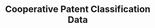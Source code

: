 ---
bigquery: https://console.cloud.google.com/bigquery?p=patents-public-data&d=cpc&page=dataset
citation: '“Cooperative Patent Classification” by the EPO and USPTO, for public use. '
contributors: EPO, USPTO
cost: None
description: Cooperative Patent Classification Data contains the scheme and definitions
  of the Cooperative Patent Classification system for classifying patent documents.
  The CPC is the result of a partnership between the EPO and the USPTO in their joint
  effort to develop a common, internationally compatible classification system for
  technical documents, in particular patent publications, which will be used by both
  offices in the patent granting process
documentation: https://www.cooperativepatentclassification.org/cpcSchemeAndDefinitions
last_edit: 04/09/2022, 14:27:52
location: https://www.cooperativepatentclassification.org/index
maintained_by: USPTO, EPO
schema_fields:
- limitingReferences
- informative_references
- ipc_concordant
- dateRevised
- application_references
- notAllocatable
- status
- glossary
- symbol
- residualReferences
- not_allocatable
- ipcConcordant
- applicationReferences
- titlePart
- informativeReferences
- children
- limiting_references
- additional_only
- sizeCache
- synonyms
- parents
- breakdownCode
- title_part
- definition
- child_groups
- titleFull
- date_revised
- residual_references
- title_full
- childGroups
- level
- breakdown_code
shortname: cooperative_patent_classification
tags:
- patents
- science
title: Cooperative Patent Classification Data
uuid: 984374a7-16e9-4b35-9445-458daceb01bf
---